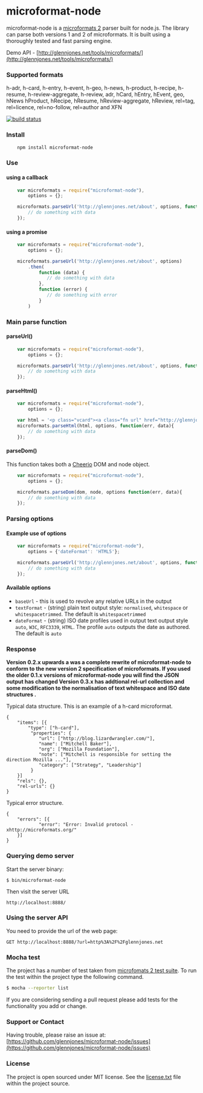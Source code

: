 # microformat-node

microformat-node is a [microformats 2](http://microformats.org/wiki/microformats-2) parser built for node.js. The library can parse both versions 1 and 2 of microformats. It is built using a thoroughly tested and fast parsing engine.

Demo API - [http://glennjones.net/tools/microformats/](http://glennjones.net/tools/microformats/)

### Supported formats
h-adr, h-card, h-entry, h-event, h-geo, h-news, h-product, h-recipe, h-resume, h-review-aggregate, h-review, adr, hCard, hEntry, hEvent, geo, hNews hProduct, hRecipe, hResume, hReview-aggregate, hReview, rel=tag, rel=licence, rel=no-follow, rel=author and XFN

[![build status](https://secure.travis-ci.org/glennjones/microformat-node.png)](http://travis-ci.org/glennjones/microformat-node)


### Install
```bash
    npm install microformat-node
```    

### Use

#### using a callback
```javascript
    var microformats = require("microformat-node"),
        options = {};

    microformats.parseUrl('http://glennjones.net/about', options, function(err, data){
        // do something with data
    });
```

#### using a promise
```javascript
    var microformats = require("microformat-node"),
        options = {};

    microformats.parseUrl('http://glennjones.net/about', options)
        .then(
            function (data) {
               // do something with data
            },
            function (error) {
               // do something with error
            }
        )
```
### Main parse function

#### parseUrl()
```javascript
    var microformats = require("microformat-node"),
        options = {};

    microformats.parseUrl('http://glennjones.net/about', options, function(err, data){
        // do something with data
    });
```
#### parseHtml()
```javascript
    var microformats = require("microformat-node"),
        options = {};

    var html = '<p class="vcard"><a class="fn url" href="http://glennjones.net">Glenn Jones</a></p>';
    microformats.parseHtml(html, options, function(err, data){
        // do something with data
    });
```

#### parseDom()
This function takes both a [Cheerio](https://github.com/MatthewMueller/cheerio) DOM and node object.
```javascript
    var microformats = require("microformat-node"),
        options = {};

    microformats.parseDom(dom, node, options function(err, data){
        // do something with data
    });
```

### Parsing options 

#### Example use of options
```javascript
    var microformats = require("microformat-node"),
        options = {'dateFormat': 'HTML5'};

    microformats.parseUrl('http://glennjones.net/about', options, function(err, data){
        // do something with data
    });
```

#### Available options
* `baseUrl` - this is used to revolve any relative URLs in the output
* `textFormat` - (string) plain text output style: `normalised`, `whitespace` or `whitespacetrimmed`. The default is `whitespacetrimmed`
* `dateFormat` - (string) ISO date profiles used in output text output style `auto`, `W3C`, `RFC3339`, `HTML`. The profile `auto` outputs the date as authored. The default is `auto`



### Response 

__Version 0.2.x upwards a was a complete rewrite of microformat-node to conform to the new version 2 specification of microformats. If you used the older 0.1.x versions of microformat-node you will find the JSON output has changed Version 0.3.x has addtional rel-url collection and some modification to the normalisation of text whitespace and ISO date structures .__

Typical data structure. This is an example of a h-card microformat.

    {
        "items": [{
            "type": ["h-card"],
             "properties": {
                "url": ["http://blog.lizardwrangler.com/"],
                "name": ["Mitchell Baker"],
                "org": ["Mozilla Foundation"],
                "note": ["Mitchell is responsible for setting the direction Mozilla ..."],
                "category": ["Strategy", "Leadership"]
             }
        }]
        "rels": {},
        "rel-urls": {}
    }

Typical error structure. 

    {
        "errors": [{
                "error": "Error: Invalid protocol - xhttp://microformats.org/"
        }]
    }
  

### Querying demo server

Start the server binary:

    $ bin/microformat-node

Then visit the server URL

    http://localhost:8888/


### Using the server API    

You need to provide the url of the web page:

    GET http://localhost:8888/?url=http%3A%2F%2Fglennjones.net
    

### Mocha test
The project has a number of test taken from [microfomats 2 test suite](https://github.com/microformats/tests). To run the test within the project type the following command.
```bash
$ mocha --reporter list
```
If you are considering sending a pull request please add tests for the functionality you add or change.

### Support or Contact

Having trouble, please raise an issue at: [https://github.com/glennjones/microformat-node/issues](https://github.com/glennjones/microformat-node/issues)


### License

The project is open sourced under MIT license. See the [license.txt](https://raw.github.com/glennjones/microformat-node/master/license.txt "license.txt") file within the project source.